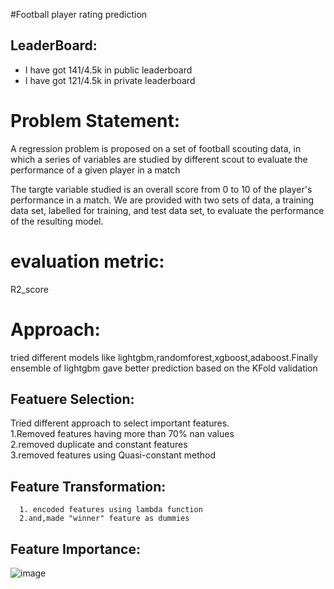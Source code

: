      
#Football player rating prediction       
                   
## LeaderBoard:            
   * I have got 141/4.5k in public leaderboard       
   * I have got 121/4.5k in private leaderboard

# Problem Statement:        
A regression problem is proposed on a set of football scouting data, in which a series of variables are studied by different scout to evaluate the performance of a given player in a match            

The targte variable studied is an overall score from 0 to 10 of the player's performance in a match. We are provided with two sets of data,  a training data set, labelled for training, and test data set, to evaluate the performance of the resulting model.            
# evaluation metric:       
R2_score

# Approach:     
tried different models like lightgbm,randomforest,xgboost,adaboost.Finally ensemble of lightgbm gave better prediction based on the KFold validation    

## Featuere Selection:        
Tried different approach to select important features.     
    1.Removed features having more than 70% nan values    
    2.removed duplicate and constant features   
    3.removed features using Quasi-constant method     
    
## Feature Transformation:        
      1. encoded features using lambda function   
      2.and,made "winner" feature as dummies
 ## Feature Importance:     
 ![image](https://user-images.githubusercontent.com/71770999/176739875-f8c98b82-6faf-4b00-83cf-99f34539937d.png)


